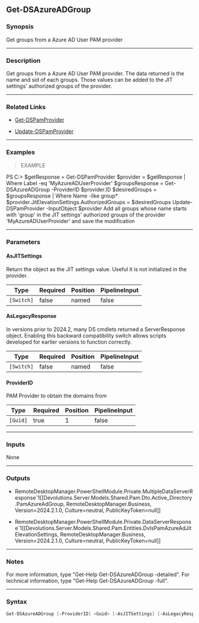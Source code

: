 Get-DSAzureADGroup
------------------

### Synopsis
Get groups from a Azure AD User PAM provider

---

### Description

Get groups from a Azure AD User PAM provider.
The data returned is the name and sid of each groups. Those values can be added to the JIT settings' authorized groups of the provider.

---

### Related Links
* [Get-DSPamProvider](Get-DSPamProvider)

* [Update-DSPamProvider](Update-DSPamProvider)

---

### Examples
> EXAMPLE

PS C:\> $getResponse = Get-DSPamProvider
        $provider = $getResponse | Where Label -eq 'MyAzureADUserProvider'
        $groupsResponse = Get-DSAzureADGroup -ProviderID $provider.ID
        $desiredGroups = $groupsResponse | Where Name -like group*
        $provider.JitElevationSettings.AuthorizedGroups = $desiredGroups
        Update-DSPamProvider -InputObject $provider
Add all groups whose name starts with 'group' in the JIT settings' authorized groups of the provider 'MyAzureADUserProvider' and save the modification

---

### Parameters
#### **AsJITSettings**
Return the object as the JIT settings value. Useful it is not initialized in the provider.

|Type      |Required|Position|PipelineInput|
|----------|--------|--------|-------------|
|`[Switch]`|false   |named   |false        |

#### **AsLegacyResponse**
In versions prior to 2024.2, many DS cmdlets returned a ServerResponse object. Enabling this backward compatibility switch allows scripts developed for earlier versions to function correctly.

|Type      |Required|Position|PipelineInput|
|----------|--------|--------|-------------|
|`[Switch]`|false   |named   |false        |

#### **ProviderID**
PAM Provider to obtain the domains from

|Type    |Required|Position|PipelineInput|
|--------|--------|--------|-------------|
|`[Guid]`|true    |1       |false        |

---

### Inputs
None

---

### Outputs
* RemoteDesktopManager.PowerShellModule.Private.MultipleDataServerResponse`1[[Devolutions.Server.Models.Shared.Pam.Dto.Active_Directory.PamAzureAdGroup, RemoteDesktopManager.Business, Version=2024.2.1.0, Culture=neutral, PublicKeyToken=null]]

* RemoteDesktopManager.PowerShellModule.Private.DataServerResponse`1[[Devolutions.Server.Models.Shared.Pam.Entities.DvlsPamAzureAdJitElevationSettings, RemoteDesktopManager.Business, Version=2024.2.1.0, Culture=neutral, PublicKeyToken=null]]

---

### Notes
For more information, type "Get-Help Get-DSAzureADGroup -detailed". For technical information, type "Get-Help Get-DSAzureADGroup -full".

---

### Syntax
```PowerShell
Get-DSAzureADGroup [-ProviderID] <Guid> [-AsJITSettings] [-AsLegacyResponse] [<CommonParameters>]
```
